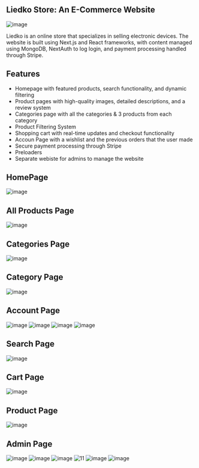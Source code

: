 ## Liedko Store: An E-Commerce Website

![image](https://user-images.githubusercontent.com/104018505/236289069-58146b02-24ba-4a07-b5ad-344e9a09108d.png)

Liedko is an online store that specializes in selling electronic devices. 
The website is built using Next.js and React frameworks, with content managed using MongoDB, NextAuth to log login, and payment processing handled through Stripe.

## Features
- Homepage with featured products, search functionality, and dynamic filtering
- Product pages with high-quality images, detailed descriptions, and a review system
- Categories page with all the categories & 3 products from each category
- Product Filtering System
- Shopping cart with real-time updates and checkout functionality
- Accoun Page with a wishlist and the previous orders that the user made
- Secure payment processing through Stripe
- Preloaders
- Separate webiste for admins to manage the website 

## HomePage
![image](https://user-images.githubusercontent.com/104018505/236289069-58146b02-24ba-4a07-b5ad-344e9a09108d.png)

## All Products Page
![image](https://user-images.githubusercontent.com/104018505/236289213-84c31f4f-9104-4e7f-a649-741406cad79b.png)

## Categories Page 
![image](https://user-images.githubusercontent.com/104018505/236288771-b609d77a-69cc-4a1b-b3c0-3532c8d04bb8.png)

## Category Page
![image](https://user-images.githubusercontent.com/104018505/236289496-f350f133-192d-42a7-afc5-b70e34a22a25.png)

## Account Page
![image](https://user-images.githubusercontent.com/104018505/236288433-ed7e5437-e95d-42a4-b1a0-a71a88d6e7e7.png)
![image](https://user-images.githubusercontent.com/104018505/236288490-f293c767-ce93-42ed-8b8b-1b4d4e9f474d.png)
![image](https://user-images.githubusercontent.com/104018505/236288529-aae9adc8-c5f9-47a4-8f6b-74cd3325b2a1.png)
![image](https://user-images.githubusercontent.com/104018505/236288564-7e82ffd9-7206-4041-8949-34217bbffa3c.png)

## Search Page
![image](https://user-images.githubusercontent.com/104018505/236288223-cbd85f17-2dab-4ee6-a8cf-970e0cd7e17b.png)

## Cart Page
![image](https://user-images.githubusercontent.com/104018505/236289340-11bcf0e1-df5f-4aef-a3b3-7883e324759b.png)

## Product Page
![image](https://user-images.githubusercontent.com/104018505/236296228-77ce9a7e-f37b-4d68-b1df-6af901a17f5b.png)


## Admin Page
![image](https://user-images.githubusercontent.com/104018505/236291670-083cdc53-d552-4514-bd66-4c137f868379.png)
![image](https://user-images.githubusercontent.com/104018505/236291869-2e1375f2-9307-4295-be28-fae8f1681e75.png)
![image](https://user-images.githubusercontent.com/104018505/236291911-bfeb1a98-87a0-41c2-a744-7aa26c5c10ec.png)
![11](https://user-images.githubusercontent.com/104018505/236292416-308fb91b-faa2-4084-b180-d2c638505d05.png)
![image](https://user-images.githubusercontent.com/104018505/236296445-3efc98c0-5d68-4a90-a47d-783dec6bfa56.png)
![image](https://user-images.githubusercontent.com/104018505/236292706-0d1d8cfe-2297-4f70-b19b-0de2a2211d45.png)
